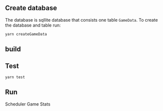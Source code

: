 ## Create database

The database is sqllite database that consists one table `GameData`.  To create the database and table run:

```
yarn createGameData
```

## build

## Test

```
yarn test
```

## Run

Scheduler Game Stats


